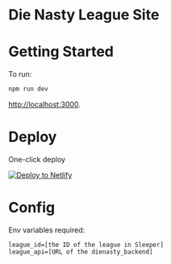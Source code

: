 # Die Nasty League Site

# Getting Started

To run:
```bash
npm run dev
```

[http://localhost:3000](http://localhost:3000).

# Deploy

One-click deploy

[![Deploy to Netlify](https://www.netlify.com/img/deploy/button.svg)](https://app.netlify.com/start/deploy?repository=https://github.com/christytc10/die-nasty&utm_source=github&utm_medium=nextstarter-cs&utm_campaign=devex-cs)


# Config

Env variables required:

```
league_id=[the ID of the league in Sleeper]
league_api=[URL of the dienasty_backend]
```